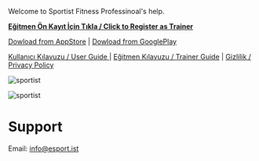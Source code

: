 Welcome to Sportist Fitness Professinoal's help.

[**Eğitmen Ön Kayıt İçin Tıkla / Click to Register as Trainer**](https://forms.gle/2NFt8euszmSK9hr37)

[Dowload from AppStore](https://apps.apple.com/lk/app/sportist/id1531896320) | [Dowload from GooglePlay](https://play.google.com/store/apps/details?id=com.bermuda.sportist)

<a href='https://raw.githubusercontent.com/sportist/web/gh-pages/docs/tr/egitmen_rehberi_v2.pdf' target='_blank'> Kullanıcı Kılavuzu / User Guide </a>
| [Eğitmen Kılavuzu / Trainer Guide](https://raw.githubusercontent.com/sportist/web/gh-pages/docs/tr/kılavuz_v3.pdf) 
| [Gizlilik / Privacy Policy](https://api.esport.ist/privacy/)

![sportist](https://raw.githubusercontent.com/sportist/web/gh-pages/images/sportist.JPG) 


![sportist](https://raw.githubusercontent.com/sportist/web/gh-pages/images/sportist_app.JPG) 



# Support 
Email: info@esport.ist
